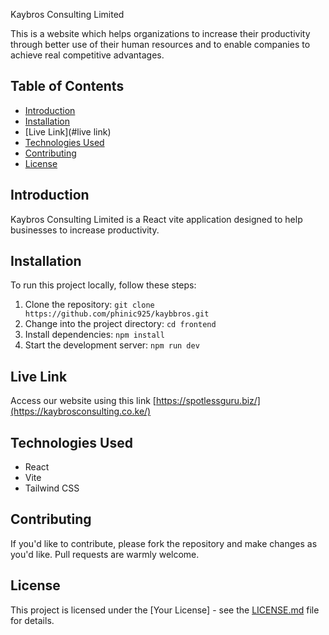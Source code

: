 Kaybros Consulting Limited

This is a website which helps organizations to increase their productivity through better use of their human resources and to enable companies to achieve real competitive advantages.


## Table of Contents

- [Introduction](#introduction)
- [Installation](#installation)
-  [Live Link](#live link)
- [Technologies Used](#technologies-used)
- [Contributing](#contributing)
- [License](#license)

## Introduction

Kaybros Consulting Limited  is a React vite application designed to help businesses to increase productivity.



## Installation

To run this project locally, follow these steps:

1. Clone the repository: `git clone https://github.com/phinic925/kaybbros.git`
2. Change into the project directory: `cd frontend`
3. Install dependencies: `npm install`
4. Start the development server: `npm run dev`
## Live Link
Access our website using this link [https://spotlessguru.biz/](https://kaybrosconsulting.co.ke/)

## Technologies Used

- React
- Vite
- Tailwind CSS


## Contributing

If you'd like to contribute, please fork the repository and make changes as you'd like. Pull requests are warmly welcome.

## License

This project is licensed under the [Your License] - see the [LICENSE.md](LICENSE.md) file for details.

